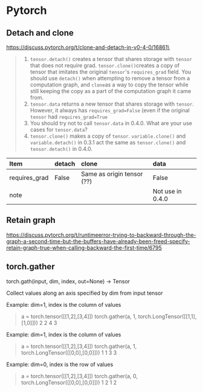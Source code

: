 # Pytorch

## Detach and clone

https://discuss.pytorch.org/t/clone-and-detach-in-v0-4-0/16861\

> 1. `tensor.detach()` creates a tensor that shares storage with `tensor` that does not require grad. `tensor.clone()`creates a copy of tensor that imitates the original `tensor`'s `requires_grad` field. You should use `detach()` when attempting to remove a tensor from a computation graph, and `clone`as a way to copy the tensor while still keeping the copy as a part of the computation graph it came from.
> 2. `tensor.data` returns a new tensor that shares storage with `tensor`. However, it always has `requires_grad=False` \(even if the original `tensor` had `requires_grad=True`
> 3. You should try not to call `tensor.data` in 0.4.0. What are your use cases for `tensor.data`?
> 4. `tensor.clone()` makes a copy of `tensor`. `variable.clone()` and `variable.detach()` in 0.3.1 act the same as `tensor.clone()` and `tensor.detach()` in 0.4.0.

| Item | detach | clone | data |
| :--- | :--- | :--- | :--- |
| requires\_grad | False | Same as origin tensor \(??\) | False |
| note |  |  | Not use in 0.4.0 |

## Retain graph

https://discuss.pytorch.org/t/runtimeerror-trying-to-backward-through-the-graph-a-second-time-but-the-buffers-have-already-been-freed-specify-retain-graph-true-when-calling-backward-the-first-time/6795

## torch.gather
torch.gath(input, dim, index, out=None) -> Tensor

Collect values along an axis specified by dim from input tensor

Example: dim=1, index is the column of values
> a = torch.tensor([[1,2],[3,4]])
> torch.gather(a, 1, torch.LongTensor([[1,1],[1,0]]))
> 2 2
> 4 3

Example: dim=1, index is the column of values
> a = torch.tensor([[1,2],[3,4]])
> torch.gather(a, 1, torch.LongTensor([[0,0],[0,0]]))
> 1 1
> 3 3

Example: dim=0, index is the row of values
> a = torch.tensor([[1,2],[3,4]])
> torch.gather(a, 0, torch.LongTensor([[0,0],[0,0]]))
> 1 2
> 1 2









